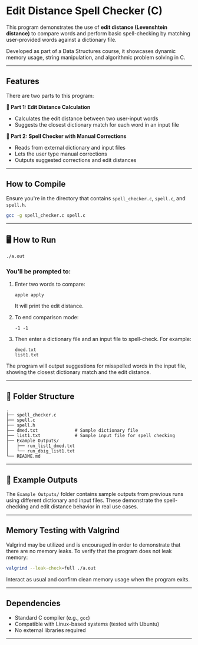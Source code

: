 # Edit Distance Spell Checker (C)

This program demonstrates the use of **edit distance (Levenshtein distance)** to compare words and perform basic spell-checking by matching user-provided words against a dictionary file.

Developed as part of a Data Structures course, it showcases dynamic memory usage, string manipulation, and algorithmic problem solving in C.

---

## Features

There are two parts to this program:

**🔹 Part 1: Edit Distance Calculation**
- Calculates the edit distance between two user-input words
- Suggests the closest dictionary match for each word in an input file

**🔹 Part 2: Spell Checker with Manual Corrections**
- Reads from external dictionary and input files
- Lets the user type manual corrections 
- Outputs suggested corrections and edit distances

---

## How to Compile

Ensure you're in the directory that contains `spell_checker.c`, `spell.c`, and `spell.h`.

```bash
gcc -g spell_checker.c spell.c 
```


---

## 🖥️ How to Run

```bash
./a.out
```

### You’ll be prompted to:

1. Enter two words to compare:
   ```
   apple apply
   ```
   It will print the edit distance.

2. To end comparison mode:
   ```
   -1 -1
   ```

3. Then enter a dictionary file and an input file to spell-check. For example:
   ```
   dmed.txt
   list1.txt
   ```

The program will output suggestions for misspelled words in the input file, showing the closest dictionary match and the edit distance.

---

## 📁 Folder Structure

```
.
├── spell_checker.c
├── spell.c
├── spell.h
├── dmed.txt              # Sample dictionary file
├── list1.txt             # Sample input file for spell checking
├── Example Outputs/
│   ├── run_list1_dmed.txt
│   └── run_dbig_list1.txt
└── README.md
```

---

## 📂 Example Outputs

The `Example Outputs/` folder contains sample outputs from previous runs using different dictionary and input files. These demonstrate the spell-checking and edit distance behavior in real use cases.

---

## Memory Testing with Valgrind

Valgrind may be utilized and is encouraged in order to demonstrate that there are no memory  leaks. To verify that the program does not leak memory:

```bash
valgrind --leak-check=full ./a.out
```

Interact as usual and confirm clean memory usage when the program exits.

---

## Dependencies

- Standard C compiler (e.g., `gcc`)
- Compatible with Linux-based systems (tested with Ubuntu)
- No external libraries required

---

